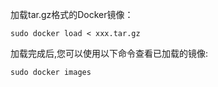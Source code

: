 加载tar.gz格式的Docker镜像：

```shell
sudo docker load < xxx.tar.gz
```

加载完成后,您可以使用以下命令查看已加载的镜像:
```shell
sudo docker images
```